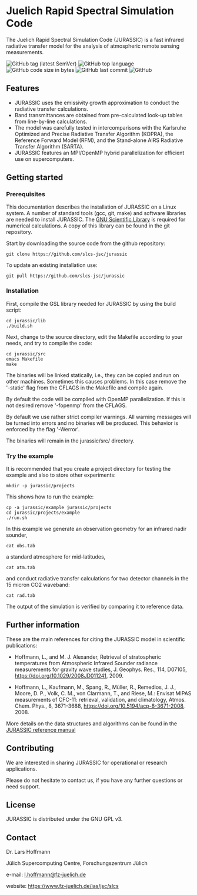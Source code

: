 # Juelich Rapid Spectral Simulation Code

The Juelich Rapid Spectral Simulation Code (JURASSIC) is a fast infrared radiative transfer model for the analysis of atmospheric remote sensing measurements.

![GitHub tag (latest SemVer)](https://img.shields.io/github/tag/slcs-jsc/jurassic.svg)
![GitHub top language](https://img.shields.io/github/languages/top/slcs-jsc/jurassic.svg)
![GitHub code size in bytes](https://img.shields.io/github/languages/code-size/slcs-jsc/jurassic.svg)
![GitHub last commit](https://img.shields.io/github/last-commit/slcs-jsc/jurassic.svg)
![GitHub](https://img.shields.io/github/license/slcs-jsc/jurassic.svg)

## Features

* JURASSIC uses the emissivity growth approximation to conduct the radiative transfer calculations.
* Band transmittances are obtained from pre-calculated look-up tables from line-by-line calculations.
* The model was carefully tested in intercomparisons with the Karlsruhe Optimized and Precise Radiative Transfer Algorithm (KOPRA), the Reference Forward Model (RFM), and the Stand-alone AIRS Radiative Transfer Algorithm (SARTA).
* JURASSIC features an MPI/OpenMP hybrid parallelization for efficient use on supercomputers.

## Getting started

### Prerequisites

This documentation describes the installation of JURASSIC on a Linux system. A number of standard tools (gcc, git, make) and software libraries are needed to install JURASSIC. The [GNU Scientific Library](https://www.gnu.org/software/gsl) is required for numerical calculations. A copy of this library can be found in the git repository.

Start by downloading the source code from the github repository:

    git clone https://github.com/slcs-jsc/jurassic

To update an existing installation use:

    git pull https://github.com/slcs-jsc/jurassic

### Installation

First, compile the GSL library needed for JURASSIC by using the build script:

    cd jurassic/lib
    ./build.sh

Next, change to the source directory, edit the Makefile according to your needs, and try to compile the code:

    cd jurassic/src
    emacs Makefile
    make

The binaries will be linked statically, i.e., they can be copied and run on other machines. Sometimes this causes problems. In this case remove the '-static' flag from the CFLAGS in the Makefile and compile again.

By default the code will be compiled with OpenMP parallelization. If this is not desired remove '-fopenmp' from the CFLAGS.

By default we use rather strict compiler warnings. All warning messages will be turned into errors and no binaries will be produced. This behavior is enforced by the flag '-Werror'.

The binaries will remain in the jurassic/src/ directory.

### Try the example

It is recommended that you create a project directory for testing the example and also to store other experiments:

    mkdir -p jurassic/projects

This shows how to run the example:

    cp -a jurassic/example jurassic/projects
    cd jurassic/projects/example
    ./run.sh

In this example we generate an observation geometry for an infrared nadir sounder,

    cat obs.tab

a standard atmosphere for mid-latitudes,

    cat atm.tab

and conduct radiative transfer calculations for two detector channels in the 15 micron CO2 waveband:

    cat rad.tab

The output of the simulation is verified by comparing it to reference data.

## Further information

These are the main references for citing the JURASSIC model in scientific publications:

* Hoffmann, L., and M. J. Alexander, Retrieval of stratospheric temperatures from Atmospheric Infrared Sounder radiance measurements for gravity wave studies, J. Geophys. Res., 114, D07105, https://doi.org/10.1029/2008JD011241, 2009.

* Hoffmann, L., Kaufmann, M., Spang, R., Müller, R., Remedios, J. J., Moore, D. P., Volk, C. M., von Clarmann, T., and Riese, M.: Envisat MIPAS measurements of CFC-11: retrieval, validation, and climatology, Atmos. Chem. Phys., 8, 3671-3688, https://doi.org/10.5194/acp-8-3671-2008, 2008.

More details on the data structures and algorithms can be found in the [JURASSIC reference manual](doc/refman.pdf)

## Contributing

We are interested in sharing JURASSIC for operational or research applications.

Please do not hesitate to contact us, if you have any further questions or need support.

## License

JURASSIC is distributed under the GNU GPL v3.

## Contact

Dr. Lars Hoffmann  

Jülich Supercomputing Centre, Forschungszentrum Jülich

e-mail: l.hoffmann@fz-juelich.de

website: https://www.fz-juelich.de/ias/jsc/slcs

